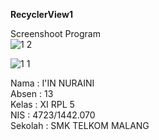 <b> RecyclerView1</b> <br>

Screenshoot Program <br>
![1 2](https://cloud.githubusercontent.com/assets/22194513/20238677/89cd7902-a923-11e6-84a4-52c4d022317f.jpeg)

![1 1](https://cloud.githubusercontent.com/assets/22194513/20238675/690d8dec-a923-11e6-82ad-5d062c55dd50.jpeg)

Nama : I'IN NURAINI <br>
Absen : 13 <br>
Kelas : XI RPL 5 <br>
NIS : 4723/1442.070 <br>
Sekolah : SMK TELKOM MALANG
